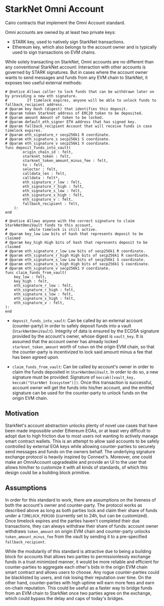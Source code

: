 # StarkNet Omni Account

Cairo contracts that implement the Omni Account standard.

Omni accounts are owned by at least two private keys: 
- STARK key, used to natively sign StarkNet transactions.
- Ethereum key, which also belongs to the account owner and is typically used to sign transactions on EVM chains.

While solely transacting on StarkNet, Omni accounts are no different than any conventional StarkNet account: Interaction with other accounts is governed by STARK signatures.
But in cases where the account owner wants to send messages and funds from any EVM chain to StarkNet, it exposes two useful external methods: 

```cairo
# @notice Allows caller to lock funds that can be withdrawn later on by providing a new eth signature.
#         If timelock expires, anyone will be able to unlock funds to fallback_recipient address.
# @param key Hash (digest) that identifies this deposit.
# @param token Starknet address of ERC20 token to be deposited.
# @param amount Amount of token to be locked.
# @param default_eth_signer ETH address that has signed key.
# @param fallback_recipient Account that will receive funds in case timelock expires.
# @param eth_signature_r secp256k1 R coordinate.
# @param eth_signature_s secp256k1 S coordinate.
# @param eth_signature_v secp256k1 V coordinate.
func deposit_funds_into_vault(
        origin_chain_id : felt,
        starknet_token : felt,
        starknet_token_amount_minus_fee : felt,
        to : felt,
        selector : felt,
        calldata_len : felt,
        calldata : felt*,
        eth_signature_r_low : felt,
        eth_signature_r_high : felt,
        eth_signature_s_low : felt,
        eth_signature_s_high : felt,
        eth_signature_v : felt,
        fallback_recipient : felt,
    ):
end

# @notice Allows anyone with the correct signature to claim StarkNetOmniVault funds to this account,
#          while timelock is still active.
# @param key_low Low bits of hash that represents deposit to be claimed
# @param key_high High bits of hash that represents deposit to be claimed
# @param eth_signature_r_low Low bits of secp256k1 R coordinate.
# @param eth_signature_r_high High bits of secp256k1 R coordinate.
# @param eth_signature_s_low Low bits of secp256k1 S coordinate.
# @param eth_signature_s_high High bits of secp256k1 S coordinate.
# @param eth_signature_v secp256k1 V coordinate.
func claim_funds_from_vault(
    key_low : felt,
    key_high : felt,
    eth_signature_r_low : felt,
    eth_signature_r_high : felt,
    eth_signature_s_low : felt,
    eth_signature_s_high : felt,
    eth_signature_v : felt,
):
end
```

- `deposit_funds_into_vault`: Can be called by an external account (counter-party) in order to safely deposit funds into a vault (`StarkNetOmniVault`). Integrity of data is ensured by the ECDSA signature provided by the account's owner, whose digest is `vault_key`. It is assumed that the account owner has already locked `starknet_token_amount` worth of `token` on the origin EVM chain, so that the counter-party is incentivized to lock said amount minus a fee that has been agreed upon.

- `claim_funds_from_vault`: Can be called by account's owner in order to claim the funds deposited in `StarkNetOmniVault`. In order to do so, a new signature must be provided: Signature of `keccak([vault_key, keccak("StarkNet Ecosystem")])`. Once this transaction is successful, account owner will get the funds into his/her account, and the emitted signature can be used for the counter-party to unlock funds on the origin EVM chain.

## Motivation

StarkNet's account abstraction unlocks plenty of novel use cases that have been made impossible under Ethereum EOAs, or at least very difficult to adopt due to high friction due to most users not wanting to actively manage smart contract wallets. This is an attempt to allow said accounts to be safely controlled by external EOA keys while allowing counter-parties to securely send messages and funds on the owners behalf. The underlying signature exchange protocol is heavily inspired by Connext's. Moreover, one could make an OmniAccount upgradeable and provide an UI to the user that allows him/her to customize it with all kinds of standards, of which this design could be a building block primitive.

## Assumptions

In order for this standard to work, there are assumptions on the liveness of both the account's owner and counter-party. The protocol works as described above as long as both parties lock and claim their share of funds under a `TIMELOCK_PERIOD` (currently set to 24h, but can be customized). Once timelock expires and the parties haven't completed their due transactions, they can always withdraw their share of funds: account owner withdraws `token_amount` on origin EVM chain and counter-party unlocks `token_amount_minus_fee` from the vault by sending it to a pre-specified `fallback_recipient`. 

While the modularily of this standard is attractive due to being a building block for accounts that allows two parties to permissionlessly exchange funds in a trust minimized manner, it would be more reliable and efficient for counter-parties to aggregate each other's bids in the origin EVM chain smart contract and allows users to choose. Any rogue counter-parties could be blacklisted by users, and risk losing their reputation over time. On the other hand, counter-parties with high uptime will earn more fees and earn on-chain reputation. This could be useful as a faster way to bridge funds from an EVM chain to StarkNet once two parties agree on the exchange, which could bypass the delay and caps of today's bridges.
